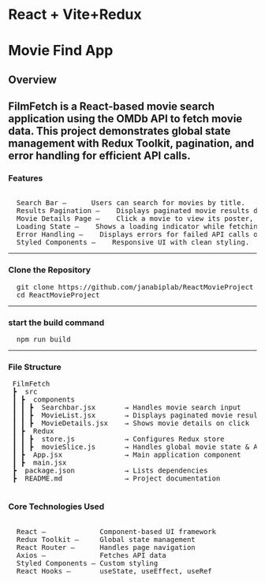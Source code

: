 # React + Vite+Redux

# Movie Find App

## Overview
FilmFetch is a React-based movie search application using the OMDb API to fetch movie data. This project demonstrates global state management with Redux Toolkit, pagination, and error handling for efficient API calls.
---
###   Features
<pre>

  Search Bar –      Users can search for movies by title. 
  Results Pagination –    Displays paginated movie results dynamically. 
  Movie Details Page –    Click a movie to view its poster, genre, plot, and rating. 
  Loading State –    Shows a loading indicator while fetching data. 
  Error Handling –    Displays errors for failed API calls or no results. 
  Styled Components –    Responsive UI with clean styling.
</pre>
---
### Clone the Repository
<pre>
  git clone https://github.com/janabiplab/ReactMovieProject
  cd ReactMovieProject
</pre>
---
### start the build command

<pre>
  npm run build
</pre>
---
### File Structure
<pre>
 FilmFetch
 ┣  src
 ┃ ┣  components
 ┃ ┃ ┣  Searchbar.jsx       → Handles movie search input
 ┃ ┃ ┣  MovieList.jsx       → Displays paginated movie results
 ┃ ┃ ┣  MovieDetails.jsx    → Shows movie details on click
 ┃ ┣  Redux
 ┃ ┃ ┣  store.js            → Configures Redux store
 ┃ ┃ ┣  movieSlice.js       → Handles global movie state & API calls
 ┃ ┣  App.jsx               → Main application component
 ┃ ┣  main.jsx           
 ┣  package.json            → Lists dependencies
 ┣  README.md               → Project documentation

</pre>
 ###   Core Technologies Used
<pre>
 
  React –             Component-based UI framework 
  Redux Toolkit –     Global state management 
  React Router –      Handles page navigation 
  Axios –             Fetches API data 
  Styled Components – Custom styling 
  React Hooks –       useState, useEffect, useRef
</pre>









   
